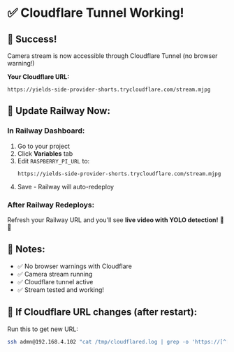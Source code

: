 # ✅ Cloudflare Tunnel Working!

## 🎉 Success!
Camera stream is now accessible through Cloudflare Tunnel (no browser warning!)

**Your Cloudflare URL:**
```
https://yields-side-provider-shorts.trycloudflare.com/stream.mjpg
```

## 🚀 Update Railway Now:

### In Railway Dashboard:
1. Go to your project
2. Click **Variables** tab
3. Edit `RASPBERRY_PI_URL` to:
   ```
   https://yields-side-provider-shorts.trycloudflare.com/stream.mjpg
   ```
4. Save - Railway will auto-redeploy

### After Railway Redeploys:
Refresh your Railway URL and you'll see **live video with YOLO detection!** 🎥✨

## 📝 Notes:
- ✅ No browser warnings with Cloudflare
- ✅ Camera stream running
- ✅ Cloudflare tunnel active
- ✅ Stream tested and working!

## 🔄 If Cloudflare URL changes (after restart):
Run this to get new URL:
```bash
ssh admn@192.168.4.102 "cat /tmp/cloudflared.log | grep -o 'https://[^[:space:]]*trycloudflare.com' | head -1"
```

